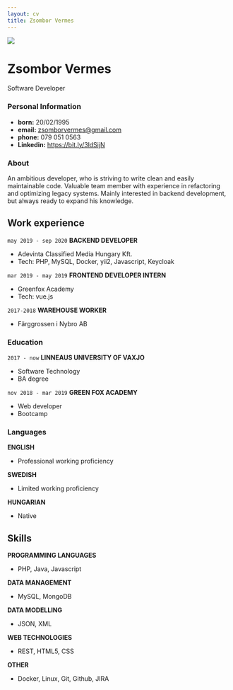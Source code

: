```yaml
---
layout: cv
title: Zsombor Vermes
---
```


<img src="https://uploads-ssl.webflow.com/5e208b658b900b5c02df772d/5f7b0cac93f475e4233d0441_cv_pic%20(3).jpeg"/>

# Zsombor Vermes

Software Developer

### Personal Information
- __born:__ 20/02/1995
- __email:__ zsomborvermes@gmail.com
- __phone:__ 079 051 0563
- __Linkedin:__ <a href="https://bit.ly/3ldSijN">https://bit.ly/3ldSijN</a>

### About

An ambitious developer, who is striving to write clean and easily maintainable code. Valuable team member with experience in refactoring and optimizing legacy systems. Mainly interested in backend development, but always ready to expand his knowledge.


## Work experience

`may 2019 - sep 2020`
__BACKEND DEVELOPER__

- Adevinta Classified Media Hungary Kft.
- Tech: PHP, MySQL, Docker, yii2, Javascript, Keycloak

`mar 2019 - may 2019`
__FRONTEND DEVELOPER INTERN__

- Greenfox Academy
- Tech: vue.js

`2017-2018`
__WAREHOUSE WORKER__

- Färggrossen i Nybro AB

### Education

`2017 - now`
__LINNEAUS UNIVERSITY OF VAXJO__

- Software Technology
- BA degree

`nov 2018 - mar 2019`
__GREEN FOX ACADEMY__

- Web developer
- Bootcamp


### Languages

__ENGLISH__

- Professional working proficiency

__SWEDISH__

- Limited working proficiency

__HUNGARIAN__

- Native

## Skills

__PROGRAMMING LANGUAGES__ 
- PHP, Java, Javascript

__DATA MANAGEMENT__
- MySQL, MongoDB

__DATA MODELLING__ 
- JSON, XML

__WEB TECHNOLOGIES__
- REST, HTML5, CSS

__OTHER__
- Docker, Linux, Git, Github, JIRA


<!-- ### Footer

Last updated: May 2013 -->


